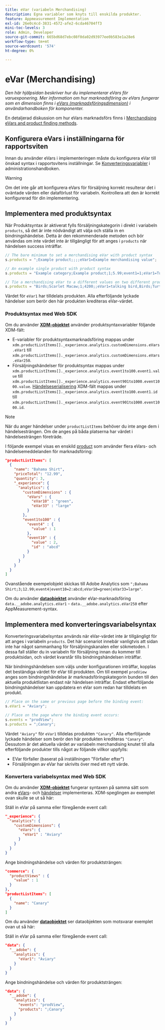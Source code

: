 ```yaml
---
title: eVar (variabeln Merchandising)
description: Egna variabler som knyts till enskilda produkter.
feature: Appmeasurement Implementation
exl-id: 26e0c4cd-3831-4572-afe2-6cda46704ff3
mini-toc-levels: 3
role: Admin, Developer
source-git-commit: 665bd68d7ebc08f0da02d93977ee0b583e1a28e6
workflow-type: tm+mt
source-wordcount: '574'
ht-degree: 0%

---
```


# eVar (Merchandising)

*Den här hjälpsidan beskriver hur du implementerar eVars för varuexponering. Mer information om hur marknadsföring av eVars fungerar som en dimension finns i [eVars (marknadsföringsdimension)](/help/components/dimensions/evar-merchandising.md) i användarhandboken för komponenter.*

En detaljerad diskussion om hur eVars marknadsförs finns i [Merchandising eVars and product finding methods](https://experienceleague.adobe.com/docs/analytics/admin/admin-tools/conversion-variables/merchandising-evars.html).

## Konfigurera eVars i inställningarna för rapportsviten

Innan du använder eVars i implementeringen måste du konfigurera eVar till önskad syntax i rapportsvitens inställningar. Se [Konverteringsvariabler](/help/admin/admin/c-manage-report-suites/c-edit-report-suites/conversion-var-admin/conversion-var-admin.md) i administrationshandboken.

>[!WARNING]
>
>Om det inte går att konfigurera eVars för försäljning korrekt resulterar det i oväntade värden eller dataförlust för variabeln. Kontrollera att den är korrekt konfigurerad för din implementering.

## Implementera med produktsyntax

När Produktsyntax är aktiverat fylls försäljningskategorin i direkt i variabeln `products`, så det är inte nödvändigt att välja och ställa in en bindningshändelse. Detta är den rekommenderade metoden och bör användas om inte värdet inte är tillgängligt för att anges i `products` när händelsen success inträffar.

```js
// The bare minimum to set a merchandising eVar with product syntax
s.products = ";Example product;;;;eVar1=Example merchandising value";

// An example single product with product syntax
s.products = "Example category;Example product;1;5.99;event1=1;eVar1=Turtles";

// Tie a merchandising eVar to a different values on two different products
s.products = "Birds;Scarlet Macaw;1;4200;;eVar1=talking bird,Birds;Turtle dove;2;550;;eVar1=love birds";
```

Värdet för `eVar1` har tilldelats produkten. Alla efterföljande lyckade händelser som berör den här produkten krediteras eVar-värdet.

### Produktsyntax med Web SDK

Om du använder [**XDM-objektet**](/help/implement/aep-edge/xdm-var-mapping.md) använder produktsyntaxvariabler följande XDM-fält:

* E-variabler för produktsyntaxmarknadsföring mappas under `xdm.productListItems[]._experience.analytics.customDimensions.eVars.eVar1` till `xdm.productListItems[]._experience.analytics.customDimensions.eVars.eVar250`.
* Försäljningshändelser för produktsyntax mappas under `xdm.productListItems[]._experience.analytics.event1to100.event1.value` till `xdm.productListItems[]._experience.analytics.event901to1000.event1000.value`. [Händelseserialisering](events/event-serialization.md) XDM-fält mappas under `xdm.productListItems[]._experience.analytics.event1to100.event1.id` till `xdm.productListItems[]._experience.analytics.event901to1000.event1000.id`.

>[!NOTE]
>
>När du anger händelser under `productListItems` behöver du inte ange dem i händelsesträngen. Om de anges på båda platserna har värdet i händelsesträngen företräde.

I följande exempel visas en enskild [product](products.md) som använder flera eVars- och händelsemeddelanden för marknadsföring:

```json
"productListItems": [
  {
    "name": "Bahama Shirt",
    "priceTotal": "12.99",
    "quantity": 3,
    "_experience": {
      "analytics": {
        "customDimensions" : {
          "eVars" : {
            "eVar10" : "green",
            "eVar33" : "large"
          }
        },
        "event1to100" : {
          "event4" : {
            "value" : 1
          },
          "event10" : {
            "value" : 2,
            "id" : "abcd"
          }
        }
      }
    }
  }
]
```

Ovanstående exempelobjekt skickas till Adobe Analytics som `";Bahama Shirt;3;12.99;event4|event10=2:abcd;eVar10=green|eVar33=large"`.

Om du använder [**dataobjektet**](/help/implement/aep-edge/data-var-mapping.md) använder eVar-marknadsföring `data.__adobe.analytics.eVar1` - `data.__adobe.analytics.eVar250` efter AppMeasurement-syntax.

## Implementera med konverteringsvariabelsyntax

Konverteringsvariabelsyntax används när eVar-värdet inte är tillgängligt för att anges i variabeln `products`. Det här scenariot innebär vanligtvis att sidan inte har något sammanhang för försäljningskanalen eller sökmetoden. I dessa fall ställer du in variabeln för försäljning innan du kommer till produktsidan, och värdet kvarstår tills bindningshändelsen inträffar.

När bindningshändelsen som väljs under konfigurationen inträffar, kopplas det beständiga värdet för eVar till produkten. Om till exempel `prodView` anges som bindningshändelse är marknadsföringskategorin bunden till den aktuella produktlistan endast när händelsen inträffar. Endast efterföljande bindningshändelser kan uppdatera en eVar som redan har tilldelats en produkt.

```js
// Place on the same or previous page before the binding event:
s.eVar1 = "Aviary";

// Place on the page where the binding event occurs:
s.events = "prodView";
s.products = ";Canary";
```

Värdet `"Aviary"` för `eVar1` tilldelas produkten `"Canary"`. Alla efterföljande lyckade händelser som berör den här produkten krediteras `"Canary"`. Dessutom är det aktuella värdet av variabeln merchandising knutet till alla efterföljande produkter tills något av följande villkor uppfylls:

* EVar förfaller (baserat på inställningen &quot;Förfaller efter&quot;)
* Försäljningen av eVar har skrivits över med ett nytt värde.

### Konvertera variabelsyntax med Web SDK

Om du använder [**XDM-objektet**](/help/implement/aep-edge/xdm-var-mapping.md) fungerar syntaxen på samma sätt som andra [eVars](evar.md)- och [händelser](events/events-overview.md) implementeras. XDM-speglingen av exemplet ovan skulle se ut så här:

Ställ in eVar på samma eller föregående event call:

```json
"_experience": {
  "analytics": {
    "customDimensions": {
      "eVars": {
        "eVar1" : "Aviary"
      }
    }
  }
}
```

Ange bindningshändelse och värden för produktsträngen:

```json
"commerce": {
  "productViews" : {
    "value" : 1
  }
},
"productListItems": [
  {
    "name": "Canary"
  }
]
```

Om du använder [**dataobjektet**](/help/implement/aep-edge/data-var-mapping.md) ser dataobjekten som motsvarar exemplet ovan ut så här:

Ställ in eVar på samma eller föregående event call:

```json
"data": {
  "__adobe": {
    "analytics": {
      "eVar1": "Aviary"
    }
  }
}
```

Ange bindningshändelse och värden för produktsträngen:

```json
"data": {
  "__adobe": {
    "analytics": {
      "events": "prodView",
      "products": ";Canary"
    }
  }
}
```
